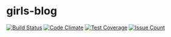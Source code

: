# girls-blog
[![Build Status](https://travis-ci.org/drfaustusfade/girls-blog.svg?branch=master)](https://travis-ci.org/drfaustusfade/girls-blog)
[![Code Climate](https://codeclimate.com/github/drfaustusfade/girls-blog/badges/gpa.svg)](https://codeclimate.com/github/drfaustusfade/girls-blog)
[![Test Coverage](https://codeclimate.com/github/drfaustusfade/girls-blog/badges/coverage.svg)](https://codeclimate.com/github/drfaustusfade/girls-blog/coverage)
[![Issue Count](https://codeclimate.com/github/drfaustusfade/girls-blog/badges/issue_count.svg)](https://codeclimate.com/github/drfaustusfade/girls-blog)
